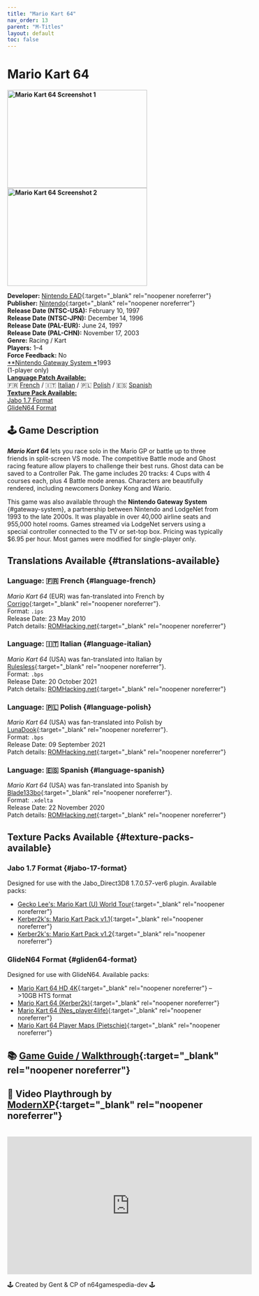 ```yaml
---
title: "Mario Kart 64"
nav_order: 13
parent: "M-Titles"
layout: default
toc: false
---
```


# Mario Kart 64
<b>
<img src="https://www.n64gamespedia.com/wp-content/uploads/2025/05/5d4e7ee9-81df-4978-886d-0b661ea024621.png" alt="Mario Kart 64 Screenshot 1" style="object-fit:cover;width:320px;height:224px"/>
<img src="https://www.n64gamespedia.com/wp-content/uploads/2025/05/d577f866-9037-4f8e-ba70-cf26af3b9ae61.png" alt="Mario Kart 64 Screenshot 2" style="object-fit:cover;width:320px;height:224px"/>
</b>

**Developer:** [Nintendo EAD](https://en.wikipedia.org/wiki/Nintendo_Entertainment_Analysis_%26_Development){:target="_blank" rel="noopener noreferrer"}  
**Publisher:** [Nintendo](https://en.wikipedia.org/wiki/Nintendo){:target="_blank" rel="noopener noreferrer"}  
**Release Date (NTSC-USA):** February 10, 1997  
**Release Date (NTSC-JPN):** December 14, 1996  
**Release Date (PAL-EUR):** June 24, 1997  
**Release Date (PAL-CHN):** November 17, 2003  
**Genre:** Racing / Kart  
**Players:** 1–4  
**Force Feedback:** No  
[**Nintendo Gateway System *](#gateway-system)1993<br>(1-player only)<br>
[**Language Patch Available:**](#translations-available)<br>
🇫🇷 [French](#language-french) / 🇮🇹 [Italian](#language-italian) / 🇵🇱 [Polish](#language-polish) / 🇪🇸 [Spanish](#language-spanish)<br>
[**Texture Pack Available:**](#texture-packs-available)<br>
[Jabo 1.7 Format](#jabo-17-format)<br>
[GlideN64 Format](#gliden64-format)

## 🕹️ Game Description
<em><strong>Mario Kart 64</strong></em> lets you race solo in the Mario GP or battle up to three friends in split-screen VS mode. The competitive Battle mode and Ghost racing feature allow players to challenge their best runs. Ghost data can be saved to a Controller Pak. The game includes 20 tracks: 4 Cups with 4 courses each, plus 4 Battle mode arenas. Characters are beautifully rendered, including newcomers Donkey Kong and Wario.

This game was also available through the <strong>Nintendo Gateway System</strong> {#gateway-system}, a partnership between Nintendo and LodgeNet from 1993 to the late 2000s. It was playable in over 40,000 airline seats and 955,000 hotel rooms. Games streamed via LodgeNet servers using a special controller connected to the TV or set-top box. Pricing was typically $6.95 per hour. Most games were modified for single-player only.

## Translations Available {#translations-available}  
### Language: 🇫🇷 French {#language-french}  
*Mario Kart 64* (EUR) was fan-translated into French by [Corrigo](https://www.romhacking.net/community/1196/){:target="_blank" rel="noopener noreferrer"}.  
Format: `.ips`  
Release Date: 23 May 2010  
Patch details: [ROMHacking.net](https://www.romhacking.net/translations/5077/){:target="_blank" rel="noopener noreferrer"}

### Language: 🇮🇹 Italian {#language-italian}  
*Mario Kart 64* (USA) was fan-translated into Italian by [Rulesless](https://www.romhacking.net/community/7348/){:target="_blank" rel="noopener noreferrer"}.  
Format: `.bps`  
Release Date: 20 October 2021  
Patch details: [ROMHacking.net](https://www.romhacking.net/translations/6478/){:target="_blank" rel="noopener noreferrer"}

### Language: 🇵🇱 Polish {#language-polish}  
*Mario Kart 64* (USA) was fan-translated into Polish by [LunaDook](https://www.romhacking.net/community/6874/){:target="_blank" rel="noopener noreferrer"}.  
Format: `.bps`  
Release Date: 09 September 2021  
Patch details: [ROMHacking.net](https://www.romhacking.net/translations/6173/){:target="_blank" rel="noopener noreferrer"}

### Language: 🇪🇸 Spanish {#language-spanish}  
*Mario Kart 64* (USA) was fan-translated into Spanish by [Blade133bo](https://www.romhacking.net/community/2941/){:target="_blank" rel="noopener noreferrer"}.  
Format: `.xdelta`  
Release Date: 22 November 2020  
Patch details: [ROMHacking.net](https://www.romhacking.net/translations/3417/){:target="_blank" rel="noopener noreferrer"}

## Texture Packs Available {#texture-packs-available}  
### Jabo 1.7 Format {#jabo-17-format}  
Designed for use with the Jabo_Direct3D8 1.7.0.57-ver6 plugin. Available packs:
- [Gecko Lee's: Mario Kart (U) World Tour](https://www.n64textures.com/downloads/jabo-texture-packs/#Gecko%20Lee's:%20Mario%20Kart%20World%20Tour){:target="_blank" rel="noopener noreferrer"}
- [Kerber2k's: Mario Kart Pack v1.1](https://www.n64textures.com/downloads/jabo-texture-packs/#Kerber2k's:%20Mario%20Kart%20Pack%20v1.1){:target="_blank" rel="noopener noreferrer"}
- [Kerber2k's: Mario Kart Pack v1.2](https://www.n64textures.com/downloads/jabo-texture-packs/#Kerber2k's:%20Mario%20Kart%20Pack%20v1.2){:target="_blank" rel="noopener noreferrer"}

### GlideN64 Format {#gliden64-format}  
Designed for use with GlideN64. Available packs:
- [Mario Kart 64 HD 4K](https://www.n64textures.com/downloads/#Mariokart64%20HD%204K){:target="_blank" rel="noopener noreferrer"} – >10GB HTS format
- [Mario Kart 64 (Kerber2k)](https://www.n64textures.com/downloads/#Mario%20Kart%2064%20(Kerber2k)){:target="_blank" rel="noopener noreferrer"}
- [Mario Kart 64 (Nes_player4life)](https://www.n64textures.com/downloads/#Mario%20Kart%2064%20(Nes_player4life)){:target="_blank" rel="noopener noreferrer"}
- [Mario Kart 64 Player Maps (Pietschie)](https://www.n64textures.com/downloads/#Mario%20Kart%2064%20Player%20Maps){:target="_blank" rel="noopener noreferrer"}

## 📚 [Game Guide / Walkthrough](https://gamefaqs.gamespot.com/n64/197860-mario-kart-64/faqs/37859){:target="_blank" rel="noopener noreferrer"}

## 🎥 Video Playthrough by [ModernXP](https://www.youtube.com/channel/UCmf87a-abupkfS85ra19Hlw){:target="_blank" rel="noopener noreferrer"}  
<br />
<iframe width="560" height="315" src="https://www.youtube.com/embed/acuR_mxectk" title="Mario Kart 64 – Complete 100% Longplay" frameborder="0" allowfullscreen></iframe>

🕹️ Created by Gent & CP of n64gamespedia-dev 🕹️

<!-- Vault Format: n64gamespedia-dev -->
<!-- Protocol Source: _vault-specs/format-protocol.md -->
